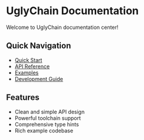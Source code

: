 # UglyChain Documentation

Welcome to UglyChain documentation center!

## Quick Navigation

- [Quick Start](guide/quickstart.md)
- [API Reference](api/core.md)
- [Examples](examples.md)
- [Development Guide](development.md)

## Features

- Clean and simple API design
- Powerful toolchain support
- Comprehensive type hints
- Rich example codebase
